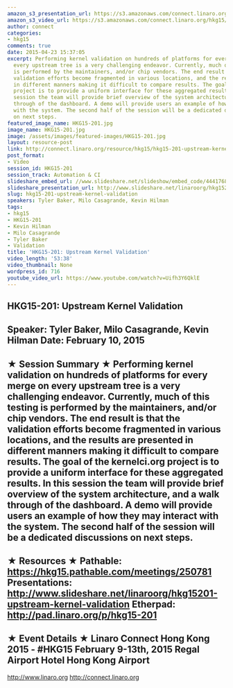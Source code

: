 ```yaml
---
amazon_s3_presentation_url: https://s3.amazonaws.com/connect.linaro.org/hkg15/Videos/02-10-Tuesday/HKG15-201.pdf
amazon_s3_video_url: https://s3.amazonaws.com/connect.linaro.org/hkg15/Videos/02-10-Tuesday/HKG15-201+Upstream+Kernel+Validation.mp4
author: connect
categories:
- hkg15
comments: true
date: 2015-04-23 15:37:05
excerpt: Performing kernel validation on hundreds of platforms for every merge on
  every upstream tree is a very challenging endeavor. Currently, much of this testing
  is performed by the maintainers, and/or chip vendors. The end result is that the
  validation efforts become fragmented in various locations, and the results are presented
  in different manners making it difficult to compare results. The goal of the kernelci.org
  project is to provide a uniform interface for these aggregated results. In this
  session the team will provide brief overview of the system architecture, and a walk
  through of the dashboard. A demo will provide users an example of how they may interact
  with the system. The second half of the session will be a dedicated discussions
  on next steps.
featured_image_name: HKG15-201.jpg
image_name: HKG15-201.jpg
image: /assets/images/featured-images/HKG15-201.jpg
layout: resource-post
link: http://connect.linaro.org/resource/hkg15/hkg15-201-upstream-kernel-validation/
post_format:
- Video
session_id: HKG15-201
session_track: Automation & CI
slideshare_embed_url: //www.slideshare.net/slideshow/embed_code/44417686
slideshare_presentation_url: http://www.slideshare.net/linaroorg/hkg15201-upstream-kernel-validation
slug: hkg15-201-upstream-kernel-validation
speakers: Tyler Baker, Milo Casagrande, Kevin Hilman
tags:
- hkg15
- HKG15-201
- Kevin Hilman
- Milo Casagrande
- Tyler Baker
- Validation
title: 'HKG15-201: Upstream Kernel Validation'
video_length: '53:38'
video_thumbnail: None
wordpress_id: 716
youtube_video_url: https://www.youtube.com/watch?v=Uifh3Y6QklE
---
```


HKG15-201: Upstream Kernel Validation
---------------------------------------------------
Speaker: Tyler Baker, Milo Casagrande, Kevin Hilman
Date: February 10, 2015
---------------------------------------------------
★ Session Summary ★
Performing kernel validation on hundreds of platforms for every merge on every upstream tree is a very challenging endeavor. Currently, much of this testing is performed by the maintainers, and/or chip vendors. The end result is that the validation efforts become fragmented in various locations, and the results are presented in different manners making it difficult to compare results. The goal of the kernelci.org project is to provide a uniform interface for these aggregated results. In this session the team will provide brief overview of the system architecture, and a walk through of the dashboard. A demo will provide users an example of how they may interact with the system. The second half of the session will be a dedicated discussions on next steps.
--------------------------------------------------
★ Resources ★
Pathable: https://hkg15.pathable.com/meetings/250781
Presentations:  http://www.slideshare.net/linaroorg/hkg15201-upstream-kernel-validation
Etherpad: http://pad.linaro.org/p/hkg15-201
---------------------------------------------------
★ Event Details ★
Linaro Connect Hong Kong 2015 - #HKG15
February 9-13th, 2015
Regal Airport Hotel Hong Kong Airport
---------------------------------------------------
http://www.linaro.org
http://connect.linaro.org
